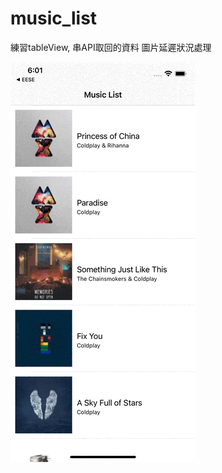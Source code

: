# music_list

練習tableView, 串API取回的資料
圖片延遲狀況處理

![image](https://github.com/kaochx/music_list/blob/main/assest/music%20list%20demo.gif)
